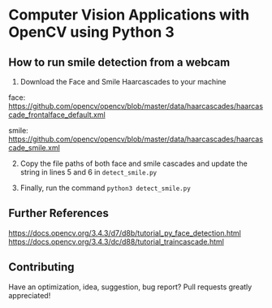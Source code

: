 # Computer Vision Applications with OpenCV using Python 3

## How to run smile detection from a webcam
1. Download the Face and Smile Haarcascades to your machine

  face: https://github.com/opencv/opencv/blob/master/data/haarcascades/haarcascade_frontalface_default.xml

  smile: https://github.com/opencv/opencv/blob/master/data/haarcascades/haarcascade_smile.xml
  
2. Copy the file paths of both face and smile cascades 
   and update the string in lines 5 and 6 in ```detect_smile.py```
   
3. Finally, run the command
  ```python3 detect_smile.py```

## Further References
https://docs.opencv.org/3.4.3/d7/d8b/tutorial_py_face_detection.html
https://docs.opencv.org/3.4.3/dc/d88/tutorial_traincascade.html

## Contributing
Have an optimization, idea, suggestion, bug report? Pull requests greatly appreciated!
